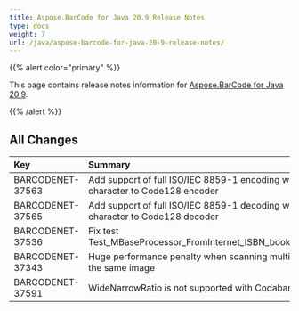 ```yaml
---
title: Aspose.BarCode for Java 20.9 Release Notes
type: docs
weight: 7
url: /java/aspose-barcode-for-java-20-9-release-notes/
---
```


{{% alert color="primary" %}} 

This page contains release notes information for [Aspose.BarCode for Java 20.9](https://downloads.aspose.com/barcode/java/new-releases/aspose.barcode-for-java-20.9/).

{{% /alert %}} 
## **All Changes**

|**Key**|**Summary**|**Category**|
| :- | :- | :- |
|BARCODENET-37563|Add support of full ISO/IEC 8859-1 encoding with FNC4 character to Code128 encoder|Enhancement|
|BARCODENET-37565|Add support of full ISO/IEC 8859-1 decoding with FNC4 character to Code128 decoder|Enhancement|
|BARCODENET-37536|Fix test Test_MBaseProcessor_FromInternet_ISBN_booklnd2_gif_ISBN|Bug|
|BARCODENET-37343|Huge performance penalty when scanning multiple regions of the same image|Bug|
|BARCODENET-37591|WideNarrowRatio is not supported with Codabar encoding|Bug|